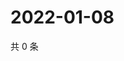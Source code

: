 # 2022-01-08

共 0 条

<!-- BEGIN WEIBO -->
<!-- 最后更新时间 Sat Jan 08 2022 03:06:50 GMT+0800 (China Standard Time) -->

<!-- END WEIBO -->
